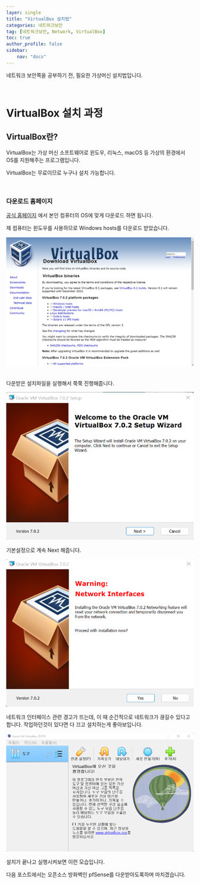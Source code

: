 ```yaml
---
layer: single
title: "VirtualBox 설치법"
categories: 네트워크보안
tag: [네트워크보안, Network, VirtualBox]
toc: true
author_profile: false
sidebar: 
    nav: "docs"
---
```


네트워크 보안쪽을 공부하기 전, 필요한 가상머신 설치법입니다.

&nbsp;
&nbsp;

# VirtualBox 설치 과정

## VirtualBox란?

VirtualBox는 가상 머신 소프트웨어로 윈도우, 리눅스, macOS 등 가상의 환경에서 OS를 지원해주는 프로그램입니다.

VirtualBox는 무료이므로 누구나 설치 가능합니다.

&nbsp;
&nbsp;

### 다운로드 홈페이지

[공식 홈페이지](https://www.virtualbox.org/wiki/Downloads) 에서 본인 컴퓨터의 OS에 맞게 다운로드 하면 됩니다.

제 컴퓨터는 윈도우를 사용하므로 Windows hosts를 다운로드 받았습니다.

![image01](/images/2022-11-09-virtualBOX01.png)
&nbsp;
&nbsp;

다운받은 설치파일을 실행해서 쭉쭉 진행해줍니다.

![image02](/images/2022-11-09-virtualBOX02.png)



기본설정으로 계속 Next 해줍니다.

![image03](/images/2022-11-09-virtualBOX03.png)



네트워크 인터페이스 관련 경고가 뜨는데, 이 때 순간적으로 네트워크가 끊길수 있다고합니다. 작업하던것이 있다면 다 끄고 설치하는게 좋아보입니다.



![image04](/images/2022-11-09-virtualBOX04.png)



설치가 끝나고 실행시켜보면 이런 모습입니다.


다음 포스트에서는 오픈소스 방화벽인 pfSense를 다운받아도록하며 마치겠습니다.


